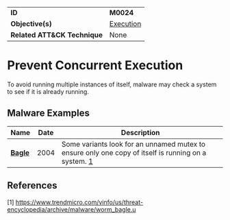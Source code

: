 |||
|---------|------------------------|
|**ID**|**M0024**|
|**Objective(s)**|[Execution](../execution)|
|**Related ATT&CK Technique**|None|

Prevent Concurrent Execution
============================
To avoid running multiple instances of itself, malware may check a system to see if it is already running.

Malware Examples
----------------
|Name|Date|Description|
|-----------------------------|--------|-----------------------------|
|[**Bagle**](../xample-malware/bagle.md)|2004|Some variants look for an unnamed mutex to ensure only one copy of itself is running on a system. [1](#1)|

References
----------
<a name="1">[1]</a> https://www.trendmicro.com/vinfo/us/threat-encyclopedia/archive/malware/worm_bagle.u
